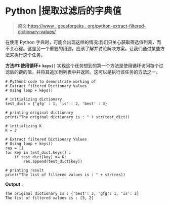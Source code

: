 # Python |提取过滤后的字典值

> 原文:[https://www . geesforgeks . org/python-extract-filtered-dictionary-values/](https://www.geeksforgeeks.org/python-extract-filtered-dictionary-values/)

在使用 Python 字典时，可能会出现这样的情况:我们只关心获取筛选值列表，而不关心键。这是另一个重要的用途，应该了解并讨论解决方案。让我们通过某些方法来执行这个任务。

**方法#1:使用循环+ `keys()`**
实现这个任务想到的第一个方法是使用循环访问每个过滤后的键的值，并将其追加到列表中并返回。这可以是执行该任务的方法之一。

```
# Python3 code to demonstrate working of
# Extract filtered Dictionary Values
# Using loop + keys()

# initializing dictionary
test_dict = {'gfg' : 1, 'is' : 2, 'best' : 3}

# printing original dictionary
print("The original dictionary is : " + str(test_dict))

# initializing K 
K = 2

# Extract filtered Dictionary Values
# Using loop + keys()
res = []
for key in test_dict.keys() :
    if test_dict[key] >= K:
        res.append(test_dict[key])

# printing result
print("The list of filtered values is : " + str(res))
```

**Output :**

```
The original dictionary is : {'best': 3, 'gfg': 1, 'is': 2}
The list of filtered values is : [3, 2]

```